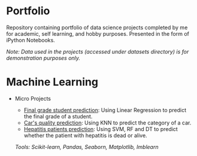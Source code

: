 # Portfolio
Repository containing portfolio of data science projects completed by me for academic, self learning, and hobby purposes. Presented in the form of iPython Notebooks.

*Note: Data used in the projects (accessed under datasets directory) is for demonstration purposes only.*

# Machine Learning


- Micro Projects
    - [Final grade student prediction](ML%20Micro%20Projects/Machine%20Learning%20with%20Linear%20Regression.ipynb): Using Linear Regression to predict the final grade of a student.
    - [Car's quality prediction](ML%20Micro%20Projects/Machine%20Learning%20with%20KNN.ipynb): Using KNN to predict the category of a car.
    - [Hepatitis patients prediction](ML%20Micro%20Projects/Machine%20Learning%20with%20SVM&Random%20Forest&Decision%20Tree.ipynb): Using SVM, RF and DT to predict whether the patient with hepatitis is dead or alive.

    *Tools: Scikit-learn, Pandas, Seaborn, Matplotlib, Imblearn*

    
   
